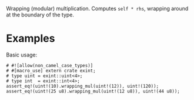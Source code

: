 Wrapping (modular) multiplication. Computes `self * rhs`,
wrapping around at the boundary of the type.

# Examples

Basic usage:

```
# #![allow(non_camel_case_types)]
# #[macro_use] extern crate exint;
# type uint = exint::uint<4>;
# type int  = exint::int<4>;
assert_eq!(uint!(10).wrapping_mul(uint!(12)), uint!(120));
assert_eq!(uint!(25 u8).wrapping_mul(uint!(12 u8)), uint!(44 u8));
```
